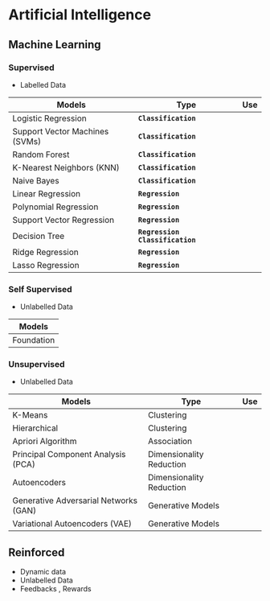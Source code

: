 # Artificial Intelligence

## Machine Learning 

### Supervised 
- Labelled Data

 |   Models | Type | Use |
 | ------ | ------ | ------ |
 |  Logistic Regression  | **`Classification`** | |
 |  Support Vector Machines (SVMs) | **`Classification`** | |
 |  Random Forest  | **`Classification`** | |
 |  K-Nearest Neighbors (KNN)  | **`Classification`** | |
 |  Naive Bayes  | **`Classification`** | |
 |  Linear Regression | **`Regression`** | |
 |  Polynomial Regression |**`Regression`** | | 
 |  Support Vector Regression | **`Regression`** | | 
 |  Decision Tree  |  **`Regression`** **`Classification`**| |
 |  Ridge Regression | **`Regression`** | |
 |  Lasso Regression |**`Regression`** | | 


### Self Supervised
- Unlabelled Data
  
 | Models |
 | ------ |
 | Foundation |


 

### Unsupervised 
- Unlabelled Data
  
 |   Models | Type | Use |
 | ------ | ------ | ------ |
 | K-Means | Clustering | |
 | Hierarchical | Clustering | |
 | Apriori Algorithm | Association | |
 | Principal Component Analysis (PCA) | Dimensionality Reduction | |
 | Autoencoders | Dimensionality Reduction | |
 | Generative Adversarial Networks (GAN) | Generative Models | |
 | Variational Autoencoders (VAE) | Generative Models | |


## Reinforced 
- Dynamic data
- Unlabelled Data
- Feedbacks , Rewards



